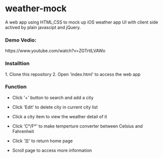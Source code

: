 # weather-mock
A web app using HTML,CSS to mock up iOS weather app UI with client side actived by plain javascipt and jQuery. <br>
<h3>Demo Vedio:</h3>
https://www.youtube.com/watch?v=ZGTrtlLVAWo

<h3>Installtion</h3>
1. Clone this repository
2. Open 'index.html' to access the web app

<h3>Function</h3>

- Click '+' button to search and add a city
- Click 'Edit' to delete city in current city list
- Click a city item to view the weather detail of it

- Click 'C°/F°' to make temperture converter between Celsius and Fahrenheit 
- Click '☰' to return home page
- Scroll page to access more information
